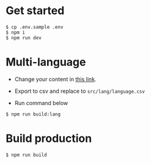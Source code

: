 # Get started

````
$ cp .env.sample .env
$ npm i
$ npm run dev
````

# Multi-language

- Change your content in [this link](https://urlis.net/u7hodrsc).

- Export to csv and replace to `src/lang/language.csv` 

- Run command below

````
$ npm run build:lang
````

# Build production

````
$ npm run build
````
